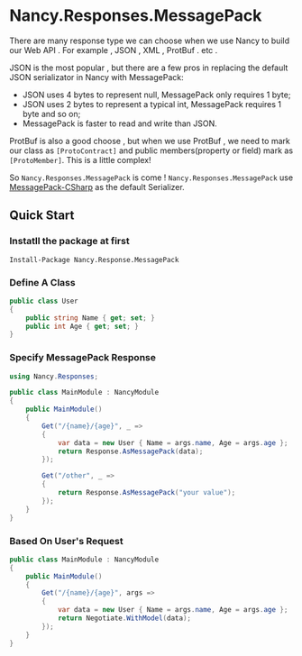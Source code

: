 # Nancy.Responses.MessagePack

There are many response type we can choose when we use Nancy to build our Web API . For example , JSON , XML , ProtBuf . etc .

JSON is the most popular , but there are a few pros in replacing the default JSON serializator in Nancy with MessagePack:

- JSON uses 4 bytes to represent null, MessagePack only requires 1 byte;
- JSON uses 2 bytes to represent a typical int, MessagePack requires 1 byte and so on;
- MessagePack is faster to read and write than JSON.

ProtBuf is also a good choose , but when we use ProtBuf , we need to mark our class as `[ProtoContract]` and public members(property or field) mark as `[ProtoMember]`. This is a little complex!

So `Nancy.Responses.MessagePack` is come ! `Nancy.Responses.MessagePack` use [MessagePack-CSharp](https://github.com/neuecc/MessagePack-CSharp) as the default Serializer.

## Quick Start

### Instatll the package at first

```
Install-Package Nancy.Response.MessagePack
```

### Define A Class

```csharp
public class User
{
    public string Name { get; set; }
    public int Age { get; set; }
}
```

### Specify MessagePack Response

```csharp
using Nancy.Responses;

public class MainModule : NancyModule
{
    public MainModule()
    {
        Get("/{name}/{age}", _ =>
        {
            var data = new User { Name = args.name, Age = args.age };
            return Response.AsMessagePack(data);
        });

        Get("/other", _ =>
        {            
            return Response.AsMessagePack("your value");
        });
    }
}
```

### Based On User's Request

```csharp
public class MainModule : NancyModule
{
    public MainModule()
    {
        Get("/{name}/{age}", args =>
        {
            var data = new User { Name = args.name, Age = args.age };
            return Negotiate.WithModel(data);
        });
    }
}
```